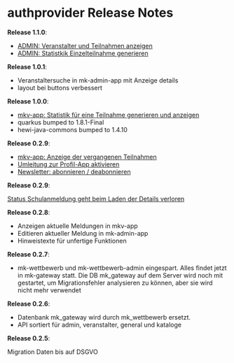 # authprovider Release Notes

__Release 1.1.0__:

* [ADMIN: Veranstalter und Teilnahmen anzeigen](https://github.com/heike2718/minikaenguru/issues/35)
* [ADMIN: Statistkik Einzelteilnahme generieren](https://github.com/heike2718/minikaenguru/issues/180)

__Release 1.0.1__:

* Veranstaltersuche in mk-admin-app mit Anzeige details
* layout bei buttons verbessert

__Release 1.0.0__:

* [mkv-app: Statistik für eine Teilnahme generieren und anzeigen](https://github.com/heike2718/minikaenguru/issues/127)
* quarkus bumped to 1.8.1-Final
* hewi-java-commons bumped to 1.4.10

__Release 0.2.9__:

* [mkv-app: Anzeige der vergangenen Teilnahmen](https://github.com/heike2718/minikaenguru/issues/75)
* [Umleitung zur Profil-App aktivieren](https://github.com/heike2718/minikaenguru/issues/146)
* [Newsletter: abonnieren / deabonnieren](https://github.com/heike2718/minikaenguru/issues/155)



__Release 0.2.9__:

[Status Schulanmeldung geht beim Laden der Details verloren](https://github.com/heike2718/minikaenguru/issues/148)

__Release 0.2.8__:

* Anzeigen aktuelle Meldungen in mkv-app
* Editieren aktueller Meldung in mk-admin-app
* Hinweistexte für unfertige Funktionen


__Release 0.2.7__:

* mk-wettbewerb und mk-wettbewerb-admin eingespart. Alles findet jetzt in mk-gateway
  statt. Die DB mk_gateway auf dem Server wird noch mit gestartet, um Migrationsfehler
  analysieren zu können, aber sie wird nicht mehr verwendet

__Release 0.2.6__:

* Datenbank mk_gateway wird durch mk_wettbewerb ersetzt.
* API sortiert für admin, veranstalter, general und kataloge

__Release 0.2.5__:

Migration Daten bis auf DSGVO

